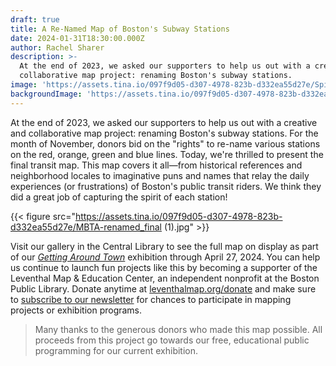 ```yaml
---
draft: true
title: A Re-Named Map of Boston's Subway Stations
date: 2024-01-31T18:30:00.000Z
author: Rachel Sharer
description: >-
  At the end of 2023, we asked our supporters to help us out with a creative and
  collaborative map project: renaming Boston's subway stations.
image: 'https://assets.tina.io/097f9d05-d307-4978-823b-d332ea55d27e/Spider Map.jpg'
backgroundImage: 'https://assets.tina.io/097f9d05-d307-4978-823b-d332ea55d27e/Spider Map.jpg'
---
```


At the end of 2023, we asked our supporters to help us out with a creative and collaborative map project: renaming Boston's subway stations. For the month of November, donors bid on the "rights" to re-name various stations on the red, orange, green and blue lines. Today, we're thrilled to present the final transit map. This map covers it all—from historical references and neighborhood locales to imaginative puns and names that relay the daily experiences (or frustrations) of Boston's public transit riders. We think they did a great job of capturing the spirit of each station!

{{< figure src="https://assets.tina.io/097f9d05-d307-4978-823b-d332ea55d27e/MBTA-renamed_final (1).jpg" >}}

Visit our gallery in the Central Library to see the full map on display as part of our *[Getting Around Town](https://www.leventhalmap.org/digital-exhibitions/getting-around-town/)* exhibition through April 27, 2024. You can help us continue to launch fun projects like this by becoming a supporter of the Leventhal Map & Education Center, an independent nonprofit at the Boston Public Library. Donate anytime at [leventhalmap.org/donate](https://www.leventhalmap.org/donate/) and make sure to [subscribe to our newsletter](https://www.leventhalmap.org/subscribe/) for chances to participate in mapping projects or exhibition programs.

> Many thanks to the generous donors who made this map possible. All proceeds from this project go towards our free, educational public programming for our current exhibition.
